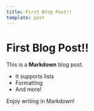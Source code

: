 ```yaml
---
title: First Blog Post!!
template: post
---
```


# First Blog Post!!

This is a **Markdown** blog post.

- It supports lists
- Formatting
- And more!

Enjoy writing in Markdown!
